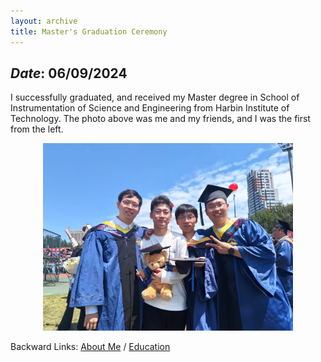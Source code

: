 ```yaml
---
layout: archive
title: Master's Graduation Ceremony
---
```


## *Date*: 06/09/2024

I successfully graduated, and received my Master degree in School of Instrumentation of Science and Engineering from Harbin Institute of Technology. The photo above was me and my friends, and I was the first from the left.


<figure>
  <center>
    <img src="/news/imgs/MA_gra.png" width=400px>
  </center>
</figure>

Backward Links: [About Me](../_pages/about.md) / [Education](../_pages/education.md)
